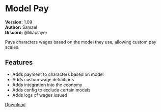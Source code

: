 # Model Pay

**Version:** 1.09  
**Author:** Samael  
**Discord:** @liliaplayer  

Pays characters wages based on the model they use, allowing custom pay scales.

## Features

- Adds payment to characters based on model
- Adds custom wage definitions
- Adds integration into the economy
- Adds config to exclude certain models
- Adds logs of wages issued

[Download](https://github.com/LiliaFramework/Modules/raw/refs/heads/gh-pages/modelpay.zip)
